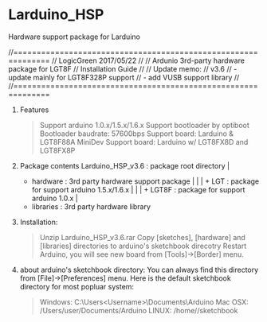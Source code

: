 # Larduino_HSP
Hardware support package for Larduino 

//==============================================================
// LogicGreen 2017/05/22
//
// Ardunio 3rd-party hardware package for LGT8F
//	Installation Guide
// 
// Update memo:
// v3.6
//	- update mainly for LGT8F328P support 
//	- add VUSB support library
//
//==============================================================

1. Features
	> Support arduino 1.0.x/1.5.x/1.6.x
	> Support bootloader by optiboot
	> Bootloader baudrate: 57600bps
	> Support board: Larduino & LGT8F88A MiniDev
	> Support board: Larduino w/ LGT8FX8D and LGT8FX8P

2. Package contents
	Larduino_HSP_v3.6 : package root directory
	|
	+ hardware : 3rd party hardware support package
	|    |
	|    + LGT : package for support arduino 1.5.x/1.6.x
	|    |
	|    + LGT8F : package for support arduino 1.0.x
	|
	+ libraries : 3rd party hardware library

3. Installation:
	> Unzip Larduino_HSP_v3.6.rar
	> Copy [sketches], [hardware] and [libraries] directories to arduino's sketchbook direcotry
	> Restart Arduino, you will see new board from [Tools]->[Border] menu.

4. about arduino's sketchbook directory:
	You can always find this directory from [File]->[Preferences] menu.
	Here is the default sketchbook directory for most popluar system:
	> Windows: C:\Users\<Username>\Documents\Arduino
	> Mac OSX: /Users/user/Documents/Arduino
	> LINUX: /home/<Username>/sketchbook


